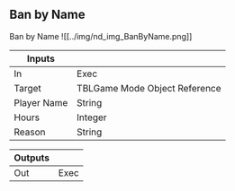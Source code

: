 ## Ban by Name
Ban by Name
![[../img/nd_img_BanByName.png]]

|Inputs||
|--|--|
| In | Exec |
| Target | TBLGame Mode Object Reference |
| Player Name | String |
| Hours | Integer |
| Reason | String |

|Outputs||
|--|--|
| Out | Exec |
